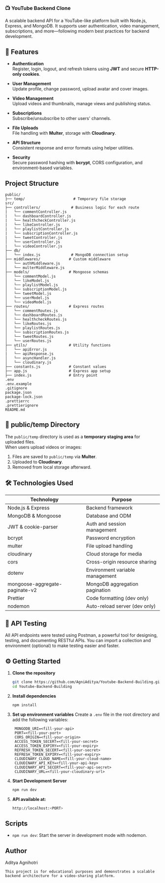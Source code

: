 ### 📺 YouTube Backend Clone

A scalable backend API for a YouTube-like platform built with Node.js, Express, and MongoDB. It supports user authentication, video management, subscriptions, and more—following modern best practices for backend development.

## 🚀 Features

- **Authentication**  
  Register, login, logout, and refresh tokens using **JWT** and secure **HTTP-only cookies**.

- **User Management**  
  Update profile, change password, upload avatar and cover images.

- **Video Management**  
  Upload videos and thumbnails, manage views and publishing status.

- **Subscriptions**  
  Subscribe/unsubscribe to other users' channels.

- **File Uploads**  
  File handling with **Multer**, storage with **Cloudinary**.

- **API Structure**  
  Consistent response and error formats using helper utilities.

- **Security**  
  Secure password hashing with **bcrypt**, CORS configuration, and environment-based variables.

## Project Structure

```
public/
├── temp/                      # Temporary file storage
src/
├── controllers/              # Business logic for each route
|   └── commentController.js
|   └── dashboardController.js
|   └── healthcheckController.js
|   └── likeController.js
|   └── playlistController.js
|   └── subscriptionController.js
|   └── tweetController.js
│   └── userController.js
|   └── videoController.js
├── db/
│   └── index.js              # MongoDB connection setup
├── middlewares/             # Custom middleware
│   └── authMiddleware.js
│   └── multerMiddleware.js
├── models/                  # Mongoose schemas
│   └── commentModel.js
│   └── likeModel.js
│   └── playlistModel.js
│   └── subscriptionModel.js
│   └── tweetModel.js
│   └── userModel.js
│   └── videoModel.js
├── routes/                  # Express routes
│   └── commentRoutes.js
│   └── dashboardRoutes.js
│   └── healthcheckRoutes.js
│   └── likeRoutes.js
│   └── playlistRoutes.js
│   └── subscriptionRoutes.js
│   └── tweetRoutes.js
│   └── userRoutes.js
├── utils/                   # Utility functions
│   └── apiError.js
|   └── apiResponse.js
│   └── asyncHandler.js
│   └── cloudinary.js
├── constants.js             # Constant values
├── app.js                   # Express app setup
├── index.js                 # Entry point
.env
.env.example
.gitignore
package.json
package-lock.json
.prettierrc
.prettierignore
README.md
```

## 📁 public/temp Directory

The `public/temp` directory is used as a **temporary staging area** for uploaded files.  
When users upload videos or images:

1. Files are saved to `public/temp` via **Multer**.
2. Uploaded to **Cloudinary**.
3. Removed from local storage afterward.

## 🛠 Technologies Used

| Technology                    | Purpose                              |
|------------------------------|--------------------------------------|
| Node.js & Express            | Backend framework                    |
| MongoDB & Mongoose           | Database and ODM                     |
| JWT & cookie-parser          | Auth and session management          |
| bcrypt                       | Password encryption                  |
| multer                       | File upload handling                 |
| cloudinary                   | Cloud storage for media              |
| cors                         | Cross-origin resource sharing        |
| dotenv                       | Environment variable management      |
| mongoose-aggregate-paginate-v2 | MongoDB aggregation pagination   |
| Prettier                     | Code formatting (dev only)           |
| nodemon                      | Auto-reload server (dev only)        |

## 🧪 API Testing

All API endpoints were tested using Postman, a powerful tool for designing, testing, and documenting RESTful APIs.
You can import a collection and environment (optional) to make testing easier and faster.

## ⚙️ Getting Started

1. **Clone the repository**
   ```sh
   git clone https://github.com/AgniAditya/Youtube-Backend-Building.git
   cd Youtube-Backend-Building
   ```
2. **Install dependencies**
   ```sh
   npm install
3. **Set up environment variables**
   Create a `.env` file in the root directory and add the following variables:
   ```env
    MONGODB_URI=<fill-your-api>
    PORT=<fill-your-port>
    CORS_ORIGIN=<fill-your-origin>
    ACCESS_TOKEN_SECERT=<fill-your-secret>
    ACCESS_TOKEN_EXPIRY=<fill-your-expiry>
    REFRESH_TOKEN_SECERT=<fill-your-secret>
    REFRESH_TOKEN_EXPIRY=<fill-your-expiry>
    CLOUDINARY_CLOUD_NAME=<fill-your-cloud-name>
    CLOUDINARY_API_KEY=<fill-your-api-key>
    CLOUDINARY_API_SECERT=<fill-your-api-secret>
    CLOUDINARY_URL=<fill-your-cloudinary-url>
   ```
4. **Start Development Server**
   ```sh
   npm run dev
   ```
5. **API available at:** 
   ```sh
   http://localhost:<PORT>
   ```


## Scripts
- `npm run dev`: Start the server in development mode with nodemon.

## Author
Aditya Agnihotri

```
This project is for educational purposes and demonstrates a scalable backend architecture for a video-sharing platform.
```